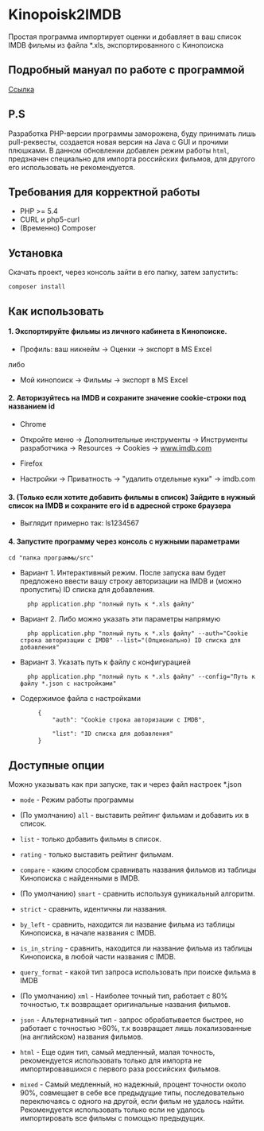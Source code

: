 Kinopoisk2IMDB
=========

Простая программа импортирует оценки и добавляет в ваш список IMDB фильмы из файла *.xls, экспортированного с Кинопоиска

Подробный мануал по работе с программой
------------
[Ссылка](http://geektimes.ru/sandbox/2444/)

P.S
------------
Разработка PHP-версии программы заморожена, буду принимать лишь pull-реквесты, создается новая версия на Java с GUI и прочими плюшками.
В данном обновлении добавлен режим работы `html`, предзначен специально для импорта российских фильмов, для другого его использовать не рекомендуется.

Требования для корректной работы
------------

* PHP >= 5.4
* CURL и php5-curl
* (Временно) Composer

Установка
------------

Скачать проект, через консоль зайти в его папку, затем запустить:
  
    composer install

Как использовать
----------

#### 1. Экспортируйте фильмы из личного кабинета в Кинопоиске.

- Профиль: ваш никнейм -> Оценки -> экспорт в MS Excel
    
либо
    
- Мой кинопоиск -> Фильмы -> экспорт в MS Excel
    
#### 2. Авторизуйтесь на IMDB и сохраните значение cookie-строки под названием id

- Chrome
 - Откройте меню -> Дополнительные инструменты -> Инструменты разработчика -> Resources -> Cookies -> www.imdb.com
 
- Firefox
 - Настройки -> Приватность -> "удалить отдельные куки" -> imdb.com

#### 3. (Только если хотите добавить фильмы в список) Зайдите в нужный список на IMDB и сохраните его id в адресной строке браузера
    
    
- Выглядит примерно так: ls1234567
    
#### 4. Запустите программу через консоль с нужными параметрами

    cd "папка программы/src"
    
- Вариант 1. Интерактивный режим. После запуска вам будет предложено ввести вашу строку авторизации на IMDB и (можно пропустить) ID списка для добавления.

        php application.php "полный путь к *.xls файлу"

- Вариант 2. Либо можно указать эти параметры напрямую

        php application.php "полный путь к *.xls файлу" --auth="Cookie строка авторизации с IMDB" --list="(Опционально) ID списка для добавления"

- Вариант 3. Указать путь к файлу с конфигурацией

        php application.php "полный путь к *.xls файлу" --config="Путь к файлу *.json с настройками"


 - Содержимое файла с настройками

            {
                "auth": "Cookie строка авторизации с IMDB",
            
                "list": "ID списка для добавления"
            }

 
Доступные опции
----------

Можно указывать как при запуске, так и через файл настроек *.json

- `mode` - Режим работы программы

 - (По умолчанию) `all` - выставить рейтинг фильмам и добавить их в список.
 - `list` - только добавить фильмы в список.
 - `rating` - только выставить рейтинг фильмам.

- `compare` - каким способом сравнивать названия фильмов из таблицы Кинопоиска с найденными в IMDB.

 - (По умолчанию) `smart` - сравнить используя gуникальный алгоритм.
 - `strict` - сравнить, идентичны ли названия.
 - `by_left` - сравнить, находится ли название фильма из таблицы Кинопоиска, в начале названия с IMDB.
 - `is_in_string` - сравнить, находится ли название фильма из таблицы Кинопоиска, в любой части названия с IMDB.
 
- `query_format` - какой тип запроса использовать при поиске фильма в IMDB

 - (По умолчанию) `xml` - Наиболее точный тип, работает с 80% точностью, т.к возвращает оригинальные названия фильмов.
 - `json` - Альтернативный тип - запрос обрабатывается быстрее, но работает с точностью >60%, т.к возвращает лишь локализованные (на английском) названия фильмов.
 - `html` - Еще один тип, самый медленный, малая точность, рекомендуется использовать только для импорта не импортировавшихся с первого раза российских фильмов.
 - `mixed` - Самый медленный, но надежный, процент точности около 90%, совмещает в себе все предыдущие типы, последовательно переключаясь с одного на другой, если фильм не удалось найти.
    Рекомендуется использовать только если не удалось импортировать все фильмы с помощью предыдущих.
